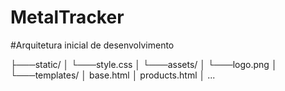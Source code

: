 # MetalTracker

#Arquitetura inicial de desenvolvimento 

├───static/
│   └───style.css
│   └───assets/
│       └───logo.png
│
└───templates/
    │   base.html
    │   products.html
    │   ...
